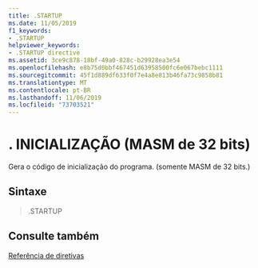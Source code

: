 ```yaml
---
title: .STARTUP
ms.date: 11/05/2019
f1_keywords:
- .STARTUP
helpviewer_keywords:
- .STARTUP directive
ms.assetid: 3ce9c878-18bf-49a0-828c-b29928ea3e54
ms.openlocfilehash: e8b75d0bbf467451d63958500fc6e067bebc1111
ms.sourcegitcommit: 45f1d889df633f0f7e4a8e813b46fa73c9858b81
ms.translationtype: MT
ms.contentlocale: pt-BR
ms.lasthandoff: 11/06/2019
ms.locfileid: "73703521"
---
```

# <a name="startup-32-bit-masm"></a>. INICIALIZAÇÃO (MASM de 32 bits)

Gera o código de inicialização do programa. (somente MASM de 32 bits.)

## <a name="syntax"></a>Sintaxe

> .STARTUP

## <a name="see-also"></a>Consulte também

[Referência de diretivas](../../assembler/masm/directives-reference.md)<br/>